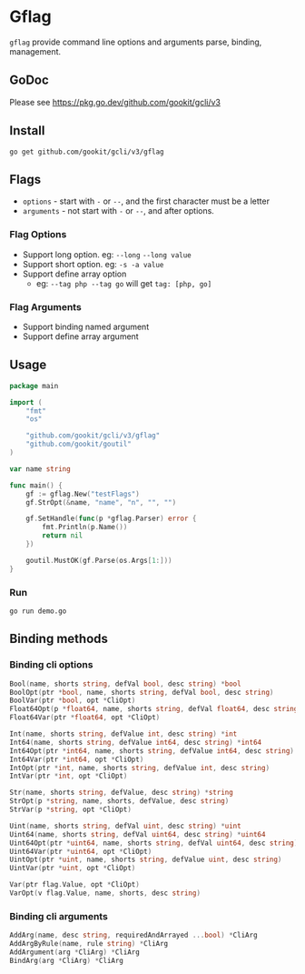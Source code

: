 # Gflag

`gflag` provide command line options and arguments parse, binding, management.

## GoDoc

Please see https://pkg.go.dev/github.com/gookit/gcli/v3

## Install

```shell
go get github.com/gookit/gcli/v3/gflag
```

## Flags

- `options`   - start with `-` or `--`, and the first character must be a letter
- `arguments` - not start with `-` or `--`, and after options.

### Flag Options

- Support long option. eg: `--long` `--long value`
- Support short option. eg: `-s -a value`
- Support define array option
    - eg: `--tag php --tag go` will get `tag: [php, go]`

### Flag Arguments

- Support binding named argument
- Support define array argument

## Usage

```go file="demo.go"
package main

import (
	"fmt"
	"os"

	"github.com/gookit/gcli/v3/gflag"
	"github.com/gookit/goutil"
)

var name string

func main() {
	gf := gflag.New("testFlags")
	gf.StrOpt(&name, "name", "n", "", "")

	gf.SetHandle(func(p *gflag.Parser) error {
		fmt.Println(p.Name())
		return nil
	})

	goutil.MustOK(gf.Parse(os.Args[1:]))
}
```

### Run

```shell
go run demo.go
```

## Binding methods

### Binding cli options

```go
Bool(name, shorts string, defVal bool, desc string) *bool
BoolOpt(ptr *bool, name, shorts string, defVal bool, desc string)
BoolVar(ptr *bool, opt *CliOpt)
Float64Opt(p *float64, name, shorts string, defVal float64, desc string)
Float64Var(ptr *float64, opt *CliOpt)

Int(name, shorts string, defValue int, desc string) *int
Int64(name, shorts string, defValue int64, desc string) *int64
Int64Opt(ptr *int64, name, shorts string, defValue int64, desc string)
Int64Var(ptr *int64, opt *CliOpt)
IntOpt(ptr *int, name, shorts string, defValue int, desc string)
IntVar(ptr *int, opt *CliOpt)

Str(name, shorts string, defValue, desc string) *string
StrOpt(p *string, name, shorts, defValue, desc string)
StrVar(p *string, opt *CliOpt)

Uint(name, shorts string, defVal uint, desc string) *uint
Uint64(name, shorts string, defVal uint64, desc string) *uint64
Uint64Opt(ptr *uint64, name, shorts string, defVal uint64, desc string)
Uint64Var(ptr *uint64, opt *CliOpt)
UintOpt(ptr *uint, name, shorts string, defValue uint, desc string)
UintVar(ptr *uint, opt *CliOpt)

Var(ptr flag.Value, opt *CliOpt)
VarOpt(v flag.Value, name, shorts, desc string)
```

### Binding cli arguments

```go
AddArg(name, desc string, requiredAndArrayed ...bool) *CliArg
AddArgByRule(name, rule string) *CliArg
AddArgument(arg *CliArg) *CliArg
BindArg(arg *CliArg) *CliArg
```
